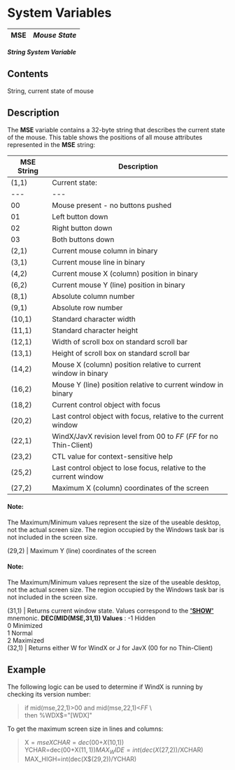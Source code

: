 # System Variables

**MSE** |  **_Mouse State_**  
---|---  
  
**_String System Variable_**

##  Contents

String, current state of mouse

##  Description

The **MSE** variable contains a 32-byte string that describes the current state of the mouse. This table shows the positions of all mouse attributes represented in the **MSE** string:

**MSE String** |  **Description**  
---|---  
(1,1) |  Current state: |  $FF$ |  Mouse inactive/unavailable (e.g. terminal, UNIX/Linux console)  
---|---  
$00$ |  Mouse present - no buttons pushed  
$01$ |  Left button down  
$02$ |  Right button down  
$03$ |  Both buttons down  
(2,1) |  Current mouse column in binary  
(3,1) |  Current mouse line in binary  
(4,2) |  Current mouse X (column) position in binary  
(6,2) |  Current mouse Y (line) position in binary  
(8,1) |  Absolute column number  
(9,1) |  Absolute row number  
(10,1) |  Standard character width  
(11,1) |  Standard character height  
(12,1) |  Width of scroll box on standard scroll bar  
(13,1) |  Height of scroll box on standard scroll bar  
(14,2) |  Mouse X (column) position relative to current window in binary  
(16,2) |  Mouse Y (line) position relative to current window in binary  
(18,2) |  Current control object with focus  
(20,2) |  Last control object with focus, relative to the current window  
(22,1) |  WindX/JavX revision level from $00$ to $FF$ ($FF$ for no Thin-Client)  
(23,2) |  CTL value for context-sensitive help  
(25,2) |  Last control object to lose focus, relative to the current window  
(27,2) |  Maximum X (column) coordinates of the screen

#### **Note:**  
The Maximum/Minimum values represent the size of the useable desktop, not the actual screen size. The region occupied by the Windows task bar is not included in the screen size.  
  
(29,2) |  Maximum Y (line) coordinates of the screen

#### **Note:**  
The Maximum/Minimum values represent the size of the useable desktop, not the actual screen size. The region occupied by the Windows task bar is not included in the screen size.  
  
(31,1) |  Returns current window state. Values correspond to the **['SHOW'](../mnemonics/show.md)** mnemonic. **DEC(MID(MSE,31,1)) Values** : -1 Hidden  
0 Minimized  
1 Normal  
2 Maximized  
(32,1) |  Returns either W for WindX or J for JavX ($00$ for no Thin-Client)  
  
##  Example

The following logic can be used to determine if WindX is running by checking its version number:

> if mid(mse,22,1)>$00$ and mid(mse,22,1)<$FF$ \  
>  then %WDX$="[WDX]"

To get the maximum screen size in lines and columns:

> X$=mse  
>  XCHAR=dec($00$+X$(10,1))  
>  YCHAR=dec($00$+X$(11,1))  
>  MAX_WIDE=int(dec(X$(27,2))/XCHAR)  
>  MAX_HIGH=int(dec(X$(29,2))/YCHAR)
